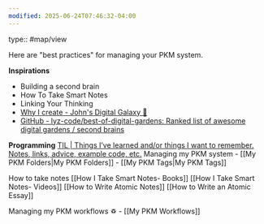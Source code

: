 ```yaml
---
modified: 2025-06-24T07:46:32-04:00
---
```

type:: #map/view 

Here are "best practices" for managing your PKM system. 

**Inspirations**
- Building a second brain
- How To Take Smart Notes
- Linking Your Thinking
- [Why I create - John's Digital Galaxy 🌌](https://notes.johnmavrick.com/Why+I+create)
- [GitHub - lyz-code/best-of-digital-gardens: Ranked list of awesome digital gardens / second brains](https://github.com/lyz-code/best-of-digital-gardens?tab=readme-ov-file)

**Programming**
[TIL | Things I’ve learned and/or things I want to remember. Notes, links, advice, example code, etc.](https://jessesquires.github.io/TIL/)
Managing my PKM system
	- [[My PKM Folders|My PKM Folders]]
	- [[My PKM Tags|My PKM Tags]]

How to take notes
[[How I Take Smart Notes- Books]]
[[How I Take Smart Notes- Videos]]
[[How to Write Atomic Notes]]
[[How to Write an Atomic Essay]]


Managing my PKM workflows ♽
	- [[My PKM Workflows]]